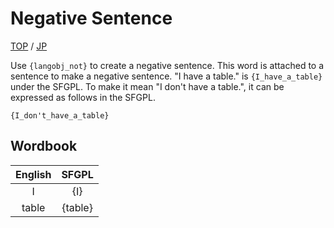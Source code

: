 # Negative Sentence

[TOP](../../readme.md)
/
[JP](../jp/negativeSentence.md)

Use ```{langobj_not}``` to create a negative sentence.
This word is attached to a sentence to make a negative sentence.
"I have a table." is ```{I_have_a_table}``` under the SFGPL.
To make it mean "I don't have a table.", it can be expressed as follows in the SFGPL.

```SFGPL
{I_don't_have_a_table}
```

## Wordbook

|English|SFGPL|
|:-:|:-:|
|I|{I}|
|table|{table}|
